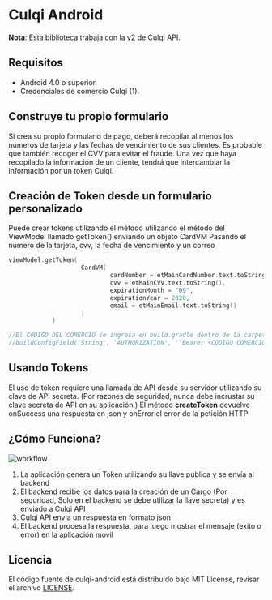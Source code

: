 # Culqi Android

**Nota**: Esta biblioteca trabaja con la [v2](https://culqi.com/api/) de Culqi API.

## Requisitos

* Android 4.0 o superior.
* Credenciales de comercio Culqi (1).

## Construye tu propio formulario

Si crea su propio formulario de pago, deberá recopilar al menos los números de tarjeta y las fechas de vencimiento de sus clientes. Es probable que también recoger el CVV para evitar el fraude.
Una vez que haya recopilado la información de un cliente, tendrá que intercambiar la información por un token Culqi.

## Creación de Token desde un formulario personalizado

Puede crear tokens utilizando el método utilizando el método del ViewModel llamado getToken() enviando un objeto CardVM
Pasando el número de la tarjeta, cvv, la fecha de vencimiento y un correo

```Kotlin
viewModel.getToken(
                    CardVM(
                            cardNumber = etMainCardNumber.text.toString(),
                            cvv = etMainCVV.text.toString(),
                            expirationMonth = "09",
                            expirationYear = 2020,
                            email = etMainEmail.text.toString()
                    )
            )

//El CODIGO DEL COMERCIO se ingresa en build.gradle dentro de la carpeta app (Se reemplaza el <CODIGO COMERCIO> por el CODIGO DEL COMERCIO
//buildConfigField('String', 'AUTHORIZATION', '"Bearer <CODIGO COMERCIO>"')
```

## Usando Tokens

El uso de token requiere una llamada de API desde su servidor utilizando su clave de API secreta. (Por razones de seguridad, nunca debe incrustar su clave secreta de API en su aplicación.) El método **createToken** devuelve onSuccess una respuesta en json y onError el error de la petición HTTP

## ¿Cómo Funciona?

![workflow](workflow.png)

1. La aplicación genera un Token utilizando su llave publica y se envía al backend
2. El backend recibe los datos para la creación de un Cargo (Por seguridad, Solo en el backend se  debe utilizar la llave secreta) y es enviado a Culqi API
3. Culqi API envia un respuesta en formato json
4. El backend procesa la respuesta, para luego mostrar el mensaje (exito o error) en la aplicación movil

## Licencia

El código fuente de culqi-android está distribuido bajo MIT License, revisar el archivo [LICENSE](https://github.com/culqi/culqi-java/blob/master/LICENSE).
